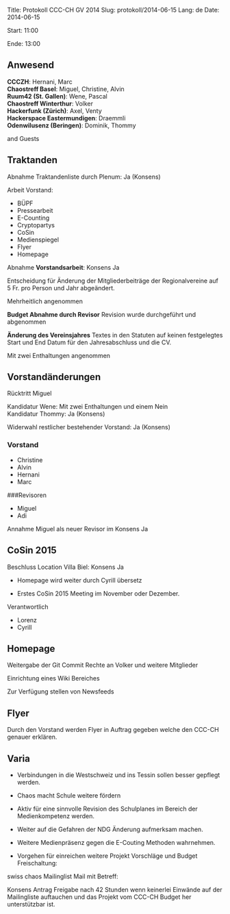 Title: Protokoll CCC-CH GV 2014
Slug: protokoll/2014-06-15
Lang: de
Date: 2014-06-15

Start:
11:00

Ende:
13:00

## Anwesend

**CCCZH**: Hernani, Marc<br/>
**Chaostreff Basel**: Miguel, Christine, Alvin<br/>
**Ruum42 (St. Gallen)**: Wene, Pascal<br/>
**Chaostreff Winterthur**: Volker<br/>
**Hackerfunk (Zürich)**: Axel, Venty<br/>
**Hackerspace Eastermundigen**: Draemmli<br/>
**Odenwilusenz (Beringen)**: Dominik, Thommy<br/>

and Guests

## Traktanden

Abnahme Traktandenliste durch Plenum: Ja (Konsens)

Arbeit Vorstand:
  * BÜPF
  * Pressearbeit
  * E-Counting
  * Cryptopartys
  * CoSin
  * Medienspiegel
  * Flyer
  * Homepage

Abnahme **Vorstandsarbeit**: Konsens Ja

Entscheidung für Änderung der Mitgliederbeiträge der Regionalvereine auf 5 Fr. pro Person und Jahr abgeändert.

Mehrheitlich angenommen


**Budget Abnahme durch Revisor**
Revision wurde durchgeführt und abgenommen


**Änderung des Vereinsjahres** Textes in den Statuten auf keinen festgelegtes Start und End Datum für den Jahresabschluss und die CV.

Mit zwei Enthaltungen angenommen


## Vorstandänderungen

Rücktritt Miguel

Kandidatur Wene: Mit zwei Enthaltungen und einem Nein<br />
Kandidatur Thommy: Ja (Konsens)

Widerwahl restlicher bestehender Vorstand: Ja (Konsens)

### Vorstand

  * Christine
  * Alvin
  * Hernani
  * Marc

###Revisoren

  * Miguel
  * Adi

Annahme Miguel als neuer Revisor im Konsens Ja


## CoSin 2015

Beschluss Location Villa Biel: Konsens Ja

  * Homepage wird weiter durch Cyrill übersetz

  * Erstes CoSin 2015  Meeting im November oder Dezember.

Verantwortlich

  * Lorenz
  * Cyrill


## Homepage

Weitergabe der Git Commit Rechte an Volker und weitere Mitglieder

Einrichtung eines Wiki Bereiches

Zur Verfügung stellen von Newsfeeds


## Flyer
Durch den Vorstand werden Flyer in Auftrag gegeben welche den CCC-CH genauer erklären.


## Varia

  * Verbindungen in die Westschweiz und ins Tessin sollen besser gepflegt werden.

  * Chaos macht Schule weitere fördern

  * Aktiv für eine sinnvolle Revision des Schulplanes im Bereich der Medienkompetenz werden.

  * Weiter auf die Gefahren der NDG Änderung aufmerksam machen.

  * Weitere Medienpräsenz gegen die E-Couting Methoden wahrnehmen.

  * Vorgehen für einreichen weitere Projekt Vorschläge und Budget Freischaltung:

swiss chaos Mailinglist
Mail mit Betreff:

Konsens Antrag
Freigabe nach 42 Stunden wenn keinerlei Einwände auf der Mailingliste auftauchen und das Projekt vom CCC-CH Budget her unterstützbar ist.


